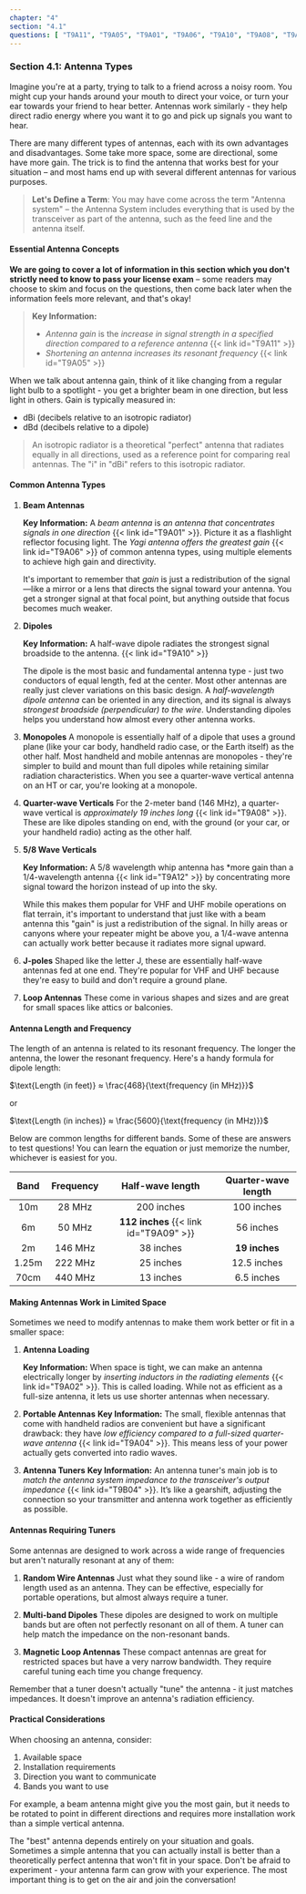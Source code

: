 ```yaml
---
chapter: "4"
section: "4.1"
questions: [ "T9A11", "T9A05", "T9A01", "T9A06", "T9A10", "T9A08", "T9A12", "T9A09", "T9A02", "T9A04", "T9B04" ]
---
```


### Section 4.1: Antenna Types

Imagine you're at a party, trying to talk to a friend across a noisy room. You might cup your hands around your mouth to direct your voice, or turn your ear towards your friend to hear better. Antennas work similarly - they help direct radio energy where you want it to go and pick up signals you want to hear.

There are many different types of antennas, each with its own advantages and disadvantages. Some take more space, some are directional, some have more gain. The trick is to find the antenna that works best for your situation – and most hams end up with several different antennas for various purposes.

> **Let's Define a Term**: You may have come across the term "Antenna system" – the Antenna System includes everything that is used by the transceiver as part of the antenna, such as the feed line and the antenna itself.

#### Essential Antenna Concepts

**We are going to cover a lot of information in this section which you don't strictly need to know to pass your license exam** – some readers may choose to skim and focus on the questions, then come back later when the information feels more relevant, and that's okay!

> **Key Information:** 
> - *Antenna gain* is the *increase in signal strength in a specified direction compared to a reference antenna* {{< link id="T9A11" >}}
> - *Shortening an antenna increases its resonant frequency* {{< link id="T9A05" >}}

When we talk about antenna gain, think of it like changing from a regular light bulb to a spotlight - you get a brighter beam in one direction, but less light in others. Gain is typically measured in:
- dBi (decibels relative to an isotropic radiator)
- dBd (decibels relative to a dipole)

> An isotropic radiator is a theoretical "perfect" antenna that radiates equally in all directions, used as a reference point for comparing real antennas. The "i" in "dBi" refers to this isotropic radiator.

#### Common Antenna Types

1. **Beam Antennas**
  
   **Key Information:** A *beam antenna* is *an antenna that concentrates signals in one direction* {{< link id="T9A01" >}}. Picture it as a flashlight reflector focusing light. The *Yagi antenna offers the greatest gain* {{< link id="T9A06" >}} of common antenna types, using multiple elements to achieve high gain and directivity.  

   It's important to remember that *gain* is just a redistribution of the signal—like a mirror or a lens that directs the signal toward your antenna. You get a stronger signal at that focal point, but anything outside that focus becomes much weaker.

2. **Dipoles**
   
   **Key Information:** A half-wave dipole radiates the strongest signal broadside to the antenna. {{< link id="T9A10" >}}

   The dipole is the most basic and fundamental antenna type - just two conductors of equal length, fed at the center. Most other antennas are really just clever variations on this basic design. A *half-wavelength dipole antenna* can be oriented in any direction, and its signal is always *strongest broadside (perpendicular) to the wire*. Understanding dipoles helps you understand how almost every other antenna works.

3. **Monopoles**
   A monopole is essentially half of a dipole that uses a ground plane (like your car body, handheld radio case, or the Earth itself) as the other half. Most handheld and mobile antennas are monopoles - they're simpler to build and mount than full dipoles while retaining similar radiation characteristics. When you see a quarter-wave vertical antenna on an HT or car, you're looking at a monopole.

3. **Quarter-wave Verticals**
   For the 2-meter band (146 MHz), a quarter-wave vertical is *approximately 19 inches long* {{< link id="T9A08" >}}. These are like dipoles standing on end, with the ground (or your car, or your handheld radio) acting as the other half.

4. **5/8 Wave Verticals**

   **Key Information:** A 5/8 wavelength whip antenna has *more gain than a 1/4-wavelength antenna {{< link id="T9A12" >}} by concentrating more signal toward the horizon instead of up into the sky.
   
   While this makes them popular for VHF and UHF mobile operations on flat terrain, it's important to understand that just like with a beam antenna this "gain" is just a redistribution of the signal. In hilly areas or canyons where your repeater might be above you, a 1/4-wave antenna can actually work better because it radiates more signal upward.

5. **J-poles**
   Shaped like the letter J, these are essentially half-wave antennas fed at one end. They're popular for VHF and UHF because they're easy to build and don't require a ground plane.

6. **Loop Antennas**
   These come in various shapes and sizes and are great for small spaces like attics or balconies.

#### Antenna Length and Frequency

The length of an antenna is related to its resonant frequency. The longer the antenna, the lower the resonant frequency. Here's a handy formula for dipole length:

$\text{Length (in feet)} ≈ \frac{468}{\text{frequency (in MHz)}}$

or

$\text{Length (in inches)} ≈ \frac{5600}{\text{frequency (in MHz)}}$

Below are common lengths for different bands. Some of these are answers to test questions! You can learn the equation or just memorize the number, whichever is easiest for you.

| Band  | Frequency | Half-wave length | Quarter-wave length |
|:-----:|:---------:|:----------------:|:-------------------:|
| 10m   | 28 MHz    | 200 inches       | 100 inches          |
| 6m    | 50 MHz    | **112 inches** {{< link id="T9A09" >}}  | 56 inches          |
| 2m    | 146 MHz   | 38 inches        | **19 inches**       |
| 1.25m | 222 MHz   | 25 inches        | 12.5 inches         |
| 70cm  | 440 MHz   | 13 inches        | 6.5 inches          |

#### Making Antennas Work in Limited Space

Sometimes we need to modify antennas to make them work better or fit in a smaller space:

1. **Antenna Loading**

   **Key Information:** When space is tight, we can make an antenna electrically longer by *inserting inductors in the radiating elements* {{< link id="T9A02" >}}. This is called loading. While not as efficient as a full-size antenna, it lets us use shorter antennas when necessary.

2. **Portable Antennas**
   **Key Information:** The small, flexible antennas that come with handheld radios are convenient but have a significant drawback: they have *low efficiency compared to a full-sized quarter-wave antenna* {{< link id="T9A04" >}}. This means less of your power actually gets converted into radio waves.

3. **Antenna Tuners**
   **Key Information:** An antenna tuner's main job is to *match the antenna system impedance to the transceiver's output impedance* {{< link id="T9B04" >}}. It’s like a gearshift, adjusting the connection so your transmitter and antenna work together as efficiently as possible.  

#### Antennas Requiring Tuners

Some antennas are designed to work across a wide range of frequencies but aren't naturally resonant at any of them:

1. **Random Wire Antennas**
Just what they sound like - a wire of random length used as an antenna. They can be effective, especially for portable operations, but almost always require a tuner.

2. **Multi-band Dipoles**
These dipoles are designed to work on multiple bands but are often not perfectly resonant on all of them. A tuner can help match the impedance on the non-resonant bands.

3. **Magnetic Loop Antennas**
These compact antennas are great for restricted spaces but have a very narrow bandwidth. They require careful tuning each time you change frequency.

Remember that a tuner doesn't actually "tune" the antenna - it just matches impedances. It doesn't improve an antenna's radiation efficiency.

#### Practical Considerations

When choosing an antenna, consider:
1. Available space
2. Installation requirements
3. Direction you want to communicate
4. Bands you want to use

For example, a beam antenna might give you the most gain, but it needs to be rotated to point in different directions and requires more installation work than a simple vertical antenna.

The "best" antenna depends entirely on your situation and goals. Sometimes a simple antenna that you can actually install is better than a theoretically perfect antenna that won't fit in your space. Don't be afraid to experiment - your antenna farm can grow with your experience. The most important thing is to get on the air and join the conversation!
